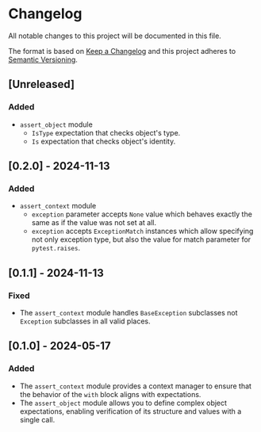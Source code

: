 # Changelog

All notable changes to this project will be documented in this file.

The format is based on [Keep a Changelog](https://keepachangelog.com/en/1.0.0/)
and this project adheres to [Semantic Versioning](https://semver.org/spec/v2.0.0.html).

## [Unreleased]

### Added

* `assert_object` module
    * `IsType` expectation that checks object's type.
    * `Is` expectation that checks object's identity.

## [0.2.0] - 2024-11-13

### Added

* `assert_context` module
    * `exception` parameter accepts `None` value which behaves exactly the same as if the value was not set at all.
    * `exception` accepts `ExceptionMatch` instances which allow specifying not only exception type, but also the value for match parameter for `pytest.raises`.

## [0.1.1] - 2024-11-13

### Fixed

* The `assert_context` module handles `BaseException` subclasses not `Exception` subclasses in all valid places.

## [0.1.0] - 2024-05-17

### Added

* The `assert_context` module provides a context manager to ensure that the behavior of the `with` block aligns with expectations.
* The `assert_object` module allows you to define complex object expectations, enabling verification of its structure and values with a single call.
